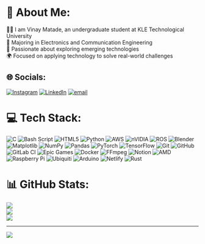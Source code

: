 # 💫 About Me:
👨‍🎓 I am Vinay Matade, an undergraduate student at KLE Technological University<br>📡 Majoring in Electronics and Communication Engineering<br>🔬 Passionate about exploring emerging technologies<br>🌍 Focused on applying technology to solve real-world challenges<br>


## 🌐 Socials:
[![Instagram](https://img.shields.io/badge/Instagram-%23E4405F.svg?logo=Instagram&logoColor=white)](https://instagram.com/vinay_v_m_) [![LinkedIn](https://img.shields.io/badge/LinkedIn-%230077B5.svg?logo=linkedin&logoColor=white)](https://linkedin.com/in/vinaymatade) [![email](https://img.shields.io/badge/Email-D14836?logo=gmail&logoColor=white)](mailto:vinaymatade@gmail.com) 

# 💻 Tech Stack:
![C](https://img.shields.io/badge/c-%2300599C.svg?style=flat&logo=c&logoColor=white) ![Bash Script](https://img.shields.io/badge/bash_script-%23121011.svg?style=flat&logo=gnu-bash&logoColor=white) ![HTML5](https://img.shields.io/badge/html5-%23E34F26.svg?style=flat&logo=html5&logoColor=white) ![Python](https://img.shields.io/badge/python-3670A0?style=flat&logo=python&logoColor=ffdd54) ![AWS](https://img.shields.io/badge/AWS-%23FF9900.svg?style=flat&logo=amazon-aws&logoColor=white) ![nVIDIA](https://img.shields.io/badge/cuda-000000.svg?style=flat&logo=nVIDIA&logoColor=green) ![ROS](https://img.shields.io/badge/ros-%230A0FF9.svg?style=flat&logo=ros&logoColor=white) ![Blender](https://img.shields.io/badge/blender-%23F5792A.svg?style=flat&logo=blender&logoColor=white) ![Matplotlib](https://img.shields.io/badge/Matplotlib-%23ffffff.svg?style=flat&logo=Matplotlib&logoColor=black) ![NumPy](https://img.shields.io/badge/numpy-%23013243.svg?style=flat&logo=numpy&logoColor=white) ![Pandas](https://img.shields.io/badge/pandas-%23150458.svg?style=flat&logo=pandas&logoColor=white) ![PyTorch](https://img.shields.io/badge/PyTorch-%23EE4C2C.svg?style=flat&logo=PyTorch&logoColor=white) ![TensorFlow](https://img.shields.io/badge/TensorFlow-%23FF6F00.svg?style=flat&logo=TensorFlow&logoColor=white) ![Git](https://img.shields.io/badge/git-%23F05033.svg?style=flat&logo=git&logoColor=white) ![GitHub](https://img.shields.io/badge/github-%23121011.svg?style=flat&logo=github&logoColor=white) ![GitLab CI](https://img.shields.io/badge/gitlab%20CI-%23181717.svg?style=flat&logo=gitlab&logoColor=white) ![Epic Games](https://img.shields.io/badge/epicgames-%23313131.svg?style=flat&logo=epicgames&logoColor=white) ![Docker](https://img.shields.io/badge/docker-%230db7ed.svg?style=flat&logo=docker&logoColor=white) ![FFmpeg](https://shields.io/badge/FFmpeg-%23171717.svg?logo=ffmpeg&style=flat&labelColor=171717&logoColor=5cb85c) ![Notion](https://img.shields.io/badge/Notion-%23000000.svg?style=flat&logo=notion&logoColor=white) ![AMD](https://img.shields.io/badge/AMD-%23000000.svg?style=flat&logo=amd&logoColor=white) ![Raspberry Pi](https://img.shields.io/badge/-Raspberry_Pi-C51A4A?style=flat&logo=Raspberry-Pi) ![Ubiquiti](https://img.shields.io/badge/ubiquiti-%230559C9.svg?style=flat&logo=ubiquiti&logoColor=white) ![Arduino](https://img.shields.io/badge/-Arduino-00979D?style=flat&logo=Arduino&logoColor=white) ![Netlify](https://img.shields.io/badge/netlify-%23000000.svg?style=flat&logo=netlify&logoColor=#00C7B7) ![Rust](https://img.shields.io/badge/rust-%23000000.svg?style=flat&logo=rust&logoColor=white)
# 📊 GitHub Stats:
![](https://github-readme-stats.vercel.app/api?username=VinayMatade&theme=dark&hide_border=false&include_all_commits=true&count_private=true)<br/>
![](https://nirzak-streak-stats.vercel.app/?user=VinayMatade&theme=dark&hide_border=false)<br/>
![](https://github-readme-stats.vercel.app/api/top-langs/?username=VinayMatade&theme=dark&hide_border=false&include_all_commits=true&count_private=true&layout=compact)

---
[![](https://visitcount.itsvg.in/api?id=VinayMatade&icon=0&color=0)](https://visitcount.itsvg.in)

<!-- Proudly created with GPRM ( https://gprm.itsvg.in ) -->
